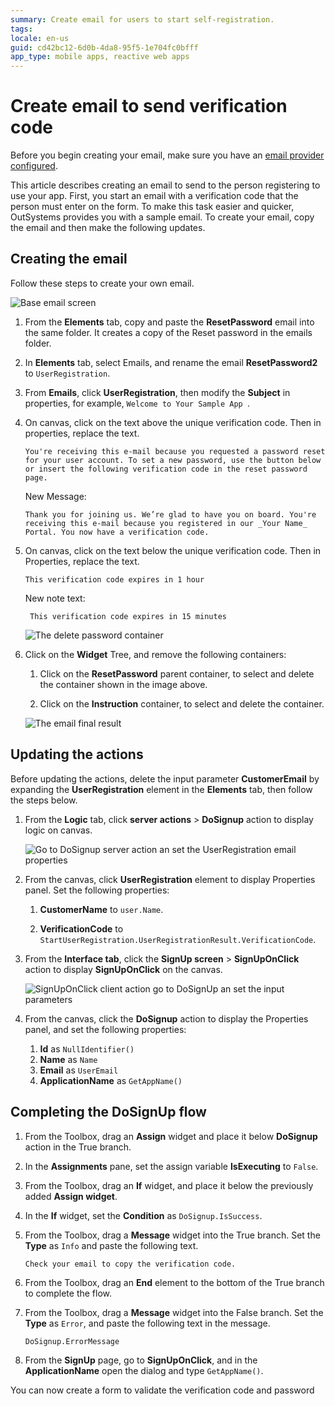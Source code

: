 ```yaml
---
summary: Create email for users to start self-registration.
tags:
locale: en-us
guid: cd42bc12-6d0b-4da8-95f5-1e704fc0bfff
app_type: mobile apps, reactive web apps
---
```


# Create email to send verification code

<div class="info" markdown="1">

Before you begin creating your email, make sure you  have an [email provider configured](../../../configuration-management/configure-emails.md).

</div>

This article describes creating an email to send to the person registering to use your app. First, you start an email with a verification code that the person must enter on the form. To make this task easier and quicker, OutSystems provides you with a sample email. To create your email, copy the email and then make the following updates.

## Creating the email

Follow these steps to create your own email.

![Base email screen](images/email-screen-odcs.png)

1. From the **Elements** tab, copy and paste the **ResetPassword** email into the same folder. It creates a copy of the Reset password in the emails folder.
1. In **Elements** tab, select  Emails, and rename the email **ResetPassword2** to `UserRegistration`.
1. From **Emails**, click **UserRegistration**, then modify the **Subject** in properties, for example, `Welcome to Your Sample App `.
1. On canvas, click on the text above the unique verification code. Then in properties, replace the text.

    ```You're receiving this e-mail because you requested a password reset for your user account. To set a new password, use the button below or insert the following verification code in the reset password page.``` 
    
    New Message: 

    ```Thank you for joining us. We’re glad to have you on board. You're receiving this e-mail because you registered in our _Your Name_ Portal. You now have a verification code. ``` 

1. On canvas, click on the text below the unique verification code. Then in Properties, replace the text.

    ```This verification code expires in 1 hour```
    
    New note text:

    ``` This verification code expires in 15 minutes```

    ![The delete password container](images/delete-password-container.png)

6. Click on the **Widget** Tree, and remove the following containers:
   1. Click on the **ResetPassword** parent container, to select and delete the container shown in the image above.

   1. Click on the **Instruction** container, to select and delete the container.

    ![The email final result](images/final_result-odcs.png)

## Updating the actions

Before updating the actions, delete the input parameter **CustomerEmail** by expanding the **UserRegistration** element in the **Elements** tab, then follow the steps below.

1. From the **Logic** tab, click **server actions** > **DoSignup** action to display logic on canvas.

    ![Go to DoSignup server action an set the UserRegistration email properties](images/user-registration-variables-odcs.png)

1. From the canvas, click **UserRegistration** element to display Properties panel. Set the following properties:

    1. **CustomerName** to `user.Name`.

    2. **VerificationCode** to `StartUserRegistration.UserRegistrationResult.VerificationCode`.

2. From the **Interface tab**, click  the **SignUp screen** > **SignUpOnClick** action to display **SignUpOnClick** on the canvas.
 
    ![SignUpOnClick client action go to DoSignUp an set the input parameters](images/signup-dosignup-input-parameters-odcs.png)

1. From the canvas, click the **DoSignup** action to display the Properties panel, and set the following properties:

      1.  **Id** as `NullIdentifier()`
      2.  **Name** as `Name`
      3.  **Email** as `UserEmail` 
      4.  **ApplicationName** as `GetAppName()`

## Completing the DoSignUp flow

1. From the Toolbox, drag an **Assign** widget and place it below **DoSignup** action in the True branch.

1. In the **Assignments** pane, set the assign variable **IsExecuting** to `False`.

1. From the Toolbox, drag an **If** widget, and place it below the previously added **Assign widget**.

1. In the **If** widget, set the **Condition** as `DoSignup.IsSuccess`.

1. From the Toolbox, drag a **Message** widget into the True branch. Set the **Type** as `Info` and paste the following text.

    `Check your email to copy the verification code.`

1. From the Toolbox, drag an **End** element to the bottom of the True branch to complete the flow.

1. From the Toolbox, drag a **Message** widget into the False branch. Set the **Type** as `Error`, and paste the following text in the message.

    `DoSignup.ErrorMessage`

1. From the **SignUp** page, go to **SignUpOnClick**, and in the **ApplicationName** open the dialog and type `GetAppName()`.

You can now create a form to validate the verification code and password
